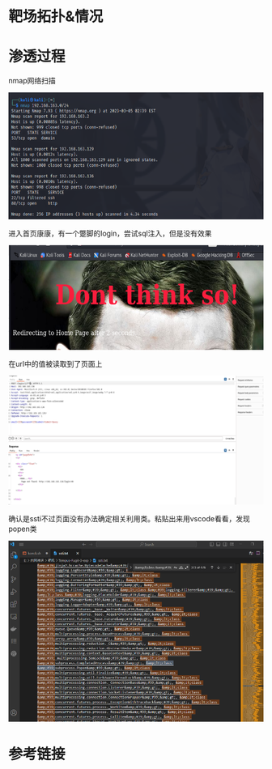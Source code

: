# 靶场拓扑&情况

# 渗透过程

nmap网络扫描

![](attachments/Pasted%20image%2020230305154310.png)

进入首页康康，有一个蹩脚的login，尝试sql注入，但是没有效果

![](attachments/Pasted%20image%2020230305155954.png)

在url中的值被读取到了页面上

![](attachments/Pasted%20image%2020230305160729.png)

确认是ssti不过页面没有办法确定相关利用类。粘贴出来用vscode看看，发现popen类

![](attachments/Pasted%20image%2020230305163716.png)

# 参考链接


